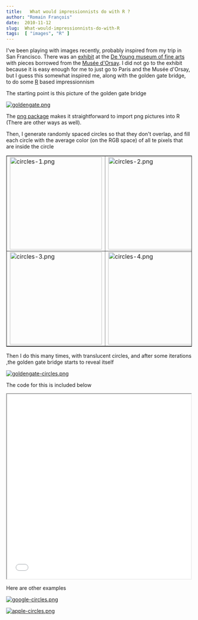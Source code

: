 ```yaml
---
title:   What would impressionnists do with R ?
author: "Romain François"
date:  2010-11-12
slug:  What-would-impressionnists-do-with-R
tags:  [ "images", "R" ]
---
```

<div class="post-content">
<p>I've been playing with images recently, probably inspired from my trip in San Francisco. There was an <a href="http://deyoung.famsf.org/orsay">exhibit</a> at the <a href="http://deyoung.famsf.org/">De Young museum of fine arts</a> with pieces borrowed from the <a href="http://www.musee-orsay.fr/en/home.html">Musée d'Orsay</a>. I did not go to the exhibit because it is easy enough for me to just go to Paris and the Musée d'Orsay, but I guess this somewhat inspired me, along with the golden gate bridge, to do some <a href="http://www.r-project.org">R</a><a></a> based impressionnism</p>

<p>The starting point is this picture of the golden gate bridge</p>

<a href="/public/posts/goldengate/goldengate.png"><img src="/public/posts/goldengate/goldengate_m.jpg" alt="goldengate.png" style="margin: 0 auto; display: block;" title="goldengate.png, nov. 2010"></a>

<p>The <a href="http://rforge.net/png/">png package</a> makes it straightforward to import png pictures into R (There are other ways as well).</p>

<p>Then, I generate randomly spaced circles so that they don't overlap, and fill each circle with the average color (on the RGB space) of all te pixels that are inside the circle</p>

<table border="1px solid black">
<tr>
<td>
<img src="/public/posts/goldengate/circles-1_m.jpg" alt="circles-1.png" style="margin: 0 auto; display: block;" title="circles-1.png, nov. 2010" width="250px">
</td>
<td>
<img src="/public/posts/goldengate/circles-2_m.jpg" alt="circles-2.png" style="margin: 0 auto; display: block;" title="circles-2.png, nov. 2010" width="250px">
</td>
</tr>
<tr>
<td>
<img src="/public/posts/goldengate/circles-3_m.jpg" alt="circles-3.png" style="margin: 0 auto; display: block;" title="circles-3.png, nov. 2010" width="250px">
</td>
<td>
<img src="/public/posts/goldengate/circles-4_m.jpg" alt="circles-4.png" style="margin: 0 auto; display: block;" title="circles-4.png, nov. 2010" width="250px">
</td>
</tr>
</table>
<p>Then I do this many times, with translucent circles, and after some iterations ,the golden gate bridge starts to reveal itself</p>

<a href="/public/posts/goldengate/goldengate-circles.png"><img src="/public/posts/goldengate/goldengate-circles_m.jpg" alt="goldengate-circles.png" style="margin: 0 auto; display: block;" title="goldengate-circles.png, nov. 2010"></a>

<p>The code for this is included below</p>

<iframe width="500" height="500" src="/public/posts/goldengate/goldengate.html"></iframe>

<p>Here are other examples

</p>
<p>
<a href="/public/posts/goldengate/google-circles.png"><img src="/public/posts/goldengate/google-circles_m.jpg" alt="google-circles.png" style="margin: 0 auto; display: block;" title="google-circles.png, nov. 2010"></a>
</p>

<p>
<a href="/public/posts/goldengate/apple-circles.png"><img src="/public/posts/goldengate/apple-circles_m.jpg" alt="apple-circles.png" style="margin: 0 auto; display: block;" title="apple-circles.png, nov. 2010"></a>
</p>
</div>
